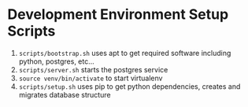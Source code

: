 # Development Environment Setup Scripts

1. ```scripts/bootstrap.sh``` uses apt to get required software including python, postgres, etc...
2. ```scripts/server.sh``` starts the postgres service
3. ```source venv/bin/activate``` to start virtualenv
4. ```scripts/setup.sh``` uses pip to get python dependencies, creates and migrates database structure


